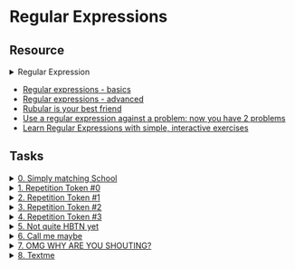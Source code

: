 # Regular Expressions

## Resource

<details>
<summary>Regular Expression</summary><br>
<a href='https://postimages.org/' target='_blank'><img src='https://i.postimg.cc/mkcB0Yk1/image.png' border='0' alt='image'/></a>
<ul>
  <li>Links from screenshot
  <ul>
      <li><a href="https://www.regular-expressions.info/">regular-expressions</a></li>
      <li><a href="https://www.w3schools.com/jsref/jsref_obj_regexp.asp">Play with regexp</a></li>
      <li><a href="https://rubular.com/">Ruby</a></li>
      <li><a href="https://regex101.com/">PHP/Javascript/Python</a></li>
  </ul>
  </li>
</ul>
</details>

- [Regular expressions - basics](https://www.slideshare.net/neha_jain/introducing-regular-expressions)
- [Regular expressions - advanced](https://www.slideshare.net/neha_jain/advanced-regular-expressions-80296518)
- [Rubular is your best friend](https://rubular.com/)
- [Use a regular expression against a problem: now you have 2 problems](https://blog.codinghorror.com/regular-expressions-now-you-have-two-problems/)
- [Learn Regular Expressions with simple, interactive exercises](https://regexone.com/)

## Tasks

<details>
<summary><a href="./0-simply_match_school.rb">0. Simply matching School</a></summary><br>
<a href='https://postimages.org/' target='_blank'><img src='https://i.postimg.cc/1zCjqLRw/image.png' border='0' alt='image'/></a>
</details>

<details>
<summary><a href="./1-repetition_token_0.rb">1. Repetition Token #0</a></summary><br>
<a href='https://postimages.org/' target='_blank'><img src='https://i.postimg.cc/dtgN5CgX/image.png' border='0' alt='image'/></a>
</details>

<details>
<summary><a href="./2-repetition_token_1.rb">2. Repetition Token #1</a></summary><br>
<a href='https://postimages.org/' target='_blank'><img src='https://i.postimg.cc/QMLWH8wv/image.png' border='0' alt='image'/></a>
</details>

<details>
<summary><a href="./3-repetition_token_2.rb">3. Repetition Token #2</a></summary><br>
<a href='https://postimages.org/' target='_blank'><img src='https://i.postimg.cc/6pZfHmXJ/image.png' border='0' alt='image'/></a>
</details>

<details>
<summary><a href="./4-repetition_token_3.rb">4. Repetition Token #3</a></summary><br>
<a href='https://postimages.org/' target='_blank'><img src='https://i.postimg.cc/sf92mzKN/image.png' border='0' alt='image'/></a>
</details>

<details>
<summary><a href="./5-beginning_and_end.rb">5. Not quite HBTN yet</a></summary><br>
<a href='https://postimages.org/' target='_blank'><img src='https://i.postimg.cc/TwdsXrMm/image.png' border='0' alt='image'/></a>
</details>

<details>
<summary><a href="./6-phone_number.rb">6. Call me maybe</a></summary><br>
<a href='https://postimages.org/' target='_blank'><img src='https://i.postimg.cc/Kz1Hzmjv/image.png' border='0' alt='image'/></a>
</details>

<details>
<summary><a href="./7-OMG_WHY_ARE_YOU_SHOUTING.rb">7. OMG WHY ARE YOU SHOUTING?</a></summary><br>
<a href='https://postimages.org/' target='_blank'><img src='https://i.postimg.cc/yYsypVKg/image.png' border='0' alt='image'/></a>
</details>

<details>
<summary><a href="./100-textme.rb">8. Textme</a></summary><br>
<a href='https://postimg.cc/3kzNT3Sb' target='_blank'><img src='https://i.postimg.cc/wBjmDvhH/image.png' border='0' alt='image'/></a>
<ul>
  <li>Links from screenshot
  <ul>
      <li><a href="./text_messages.log">text messages log file</a></li>
  </ul>
  </li>
</ul>
</details>
